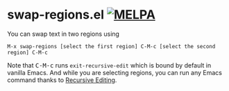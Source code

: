 # swap-regions.el [![MELPA](http://melpa.org/packages/swap-regions-badge.svg)](http://melpa.org/#/swap-regions)

You can swap text in two regions using

    M-x swap-regions [select the first region] C-M-c [select the second region] C-M-c

Note that <kbd>C-M-c</kbd> runs `exit-recursive-edit` which is bound
by default in vanilla Emacs. And while you are selecting regions, you
can run any Emacs command thanks to [Recursive
Editing](https://www.gnu.org/software/emacs/manual/html_node/elisp/Recursive-Editing.html).
